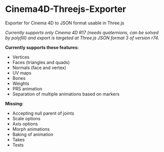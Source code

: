 # Cinema4D-Threejs-Exporter
Exporter for Cinema 4D to JSON format usable in Three.js

*Currently supports only Cinema 4D R17 (needs quaternions, can be solved by polyfill) and export is targeted at Three.js JSON format 3 of version r74.*

**Currently supports these features:**
- Vertices
- Faces (triangles and quads)
- Normals (face and vertex)
- UV maps
- Bones
- Weights
- PRS animation
- Separation of multiple animations based on markers

**Missing:**
- Accepting null parent of joints
- Scale options
- Axis options
- Morph animations
- Baking of animation
- Takes
- Tests
